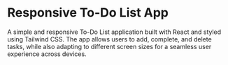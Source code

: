 # Responsive To-Do List App

A simple and responsive To-Do List application built with React and styled using Tailwind CSS. The app allows users to add, complete, and delete tasks, while also adapting to different screen sizes for a seamless user experience across devices.

